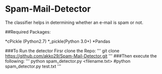 # Spam-Mail-Detector
The classifier helps in determining whether an e-mail is spam or not. 

##Required Packages:

*cPickle (Python2.7)
*_pickle(Python 3.0+)
*Pandas

###To Run the detector Firsr clone the Repo:
'''
git clone https://github.com/akko29/Spam-Mail-Detector.git
'''
###Then execute the following:
'''
python spam_detector.py <filename.txt>
#python spam_detector.py test.txt
'''

